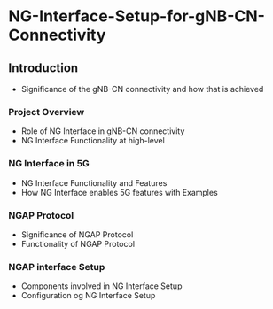# NG-Interface-Setup-for-gNB-CN-Connectivity
## Introduction
* Significance of the gNB-CN connectivity and how that is achieved
### Project Overview
* Role of NG Interface in gNB-CN connectivity
* NG Interface Functionality at high-level
### NG Interface in 5G
* NG Interface Functionality and Features
* How NG Interface enables 5G features with Examples
### NGAP Protocol
* Significance of NGAP Protocol
* Functionality of NGAP Protocol
### NGAP interface Setup
* Components involved in NG Interface Setup
* Configuration og NG Interface Setup
